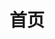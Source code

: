 ---
home: true
title: 首页
heroImage: /images/hero.jpeg
actions:
  - text: 关于我
    link: /guide/about
    type: primary

features:
  - title: web
    details: 整理总结前端技术
  - title: 元宇宙
    details: 记录元宇宙信息
  - title: 阅读
    details: 分享阅读感悟
  - title: 思考
    details: 做一个有思想的独立思考的人
  
footer: MIT Licensed | Copyright © 2022 garron
---